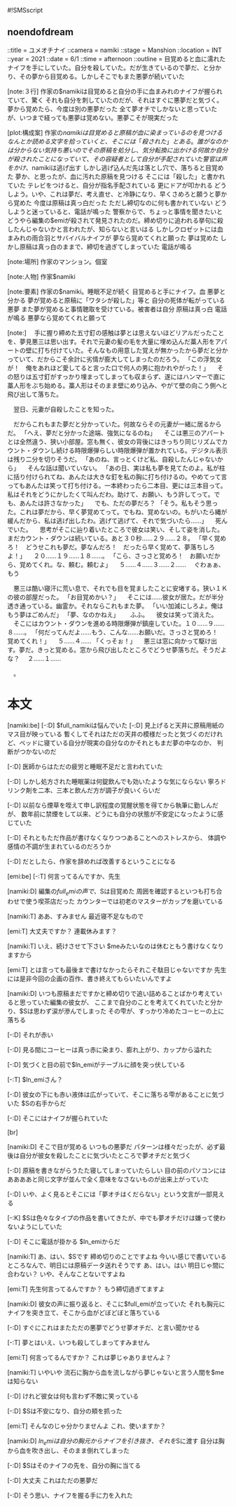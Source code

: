 #!SMSscript

## noendofdream

::title = ユメオチナイ
::camera = namiki
::stage = Manshion
::location = INT
::year = 2021
::date = 6/1
::time = afternoon
::outline = 目覚めると血に濡れたナイフを手にしていた。自分を殺していた。だが生きているので夢だ、と分かり、その夢から目覚める。しかしそこでもまた悪夢が続いていた

[note:３行]
作家の$namikiは目覚めると自分の手に血まみれのナイフが握られていて、驚く
それも自分を刺していたのだが、それはすぐに悪夢だと気づく。夢から覚めたら、今度は別の悪夢だった
全て夢オチでしかないと思っていたが、いつまで経っても悪夢は覚めない。悪夢こそが現実だった

[plot:構成案]
作家の$namikiは目覚めると原稿が血に染まっているのを見つける
なんとか読める文字を拾っていくと、そこには「殺された」とある。誰がなのかは分からない
気持ち悪いのでその原稿を処分し、気分転換に出かける
何故か自分が殺されたことになっていて、その容疑者として自分が手配されていた
警官は声をかけ、$namikiは逃げ出す
しかし逃げ込んだ先は落とし穴で、落ちると目覚めた
夢か、と思ったが、血に汚れた原稿を見つける
そこには「殺した」と書かれていた
テレビをつけると、自分が指名手配されている
更にドアが叩かれる
どうしよう。いや、これは夢だ、考え直せ、と冷静になり、早くさめろと願うと夢から覚めた
今度は原稿は真っ白だった
ただし締切なのに何も書かれていない
どうしようと迷っていると、電話が鳴った
警察からで、ちょっと事情を聞きたいと
どうやら編集の$emiが殺されて発見されたのだ。締め切りに追われる挙句に殺したんじゃないかと言われたが、知らないと言いはる
しかしクロゼットには血まみれの雨合羽とサバイバルナイフが
夢なら覚めてくれと願った
夢は覚めた
しかし原稿は真っ白のままで、締切を過ぎてしまっていた
電話が鳴る

[note:場所]
作家のマンション。個室

[note:人物]
作家$namiki

[note:要素]
作家の$namiki。睡眠不足が続く
目覚めると手にナイフ。血
悪夢と分かる
夢が覚めると原稿に「ワタシが殺した」等と
自分の死体が転がっている悪夢
また夢が覚めると事情聴取を受けている。被害者は自分
原稿は真っ白
電話が鳴る
悪夢なら覚めてくれと願って

[note:]
　手に握り締めた五寸釘の感触は夢とは思えないほどリアルだったことを、夢見悪三は思い出す。それで元妻の髪の毛を大量に埋め込んだ藁人形をアパートの壁に打ち付けていた。そんなもの用意した覚えが無かったから夢だと分かっていて、だからこそ余計に劣情が膨大してしまったのだろう。
「この浮気女が！　俺をあれほど愛してると言った口で何人の男に抱かれやがった！」
　その怒りは五寸釘がすっかり埋まってしまっても収まらず、遂にはハンマーで直に藁人形をぶち始める。藁人形はそのまま壁にめり込み、やがて壁の向こう側へと飛び出して落ちた。

　翌日、元妻が自殺したことを知った。

　だからこれもまた夢だと分かっていた。何故ならその元妻が一緒に居るからだ。
「へえ、夢だと分かった途端、強気になるのね」
　そこは悪三のアパートとは全然違う、狭い小部屋。窓も無く、彼女の背後にはきっちり同じリズムでカウント・ダウンし続ける時限爆弾らしい時限爆弾が置かれている。デジタル表示は残り二分を切りそうだ。
「あのね、言っとくけど私、自殺したんじゃないから」
　そんな話は聞いていない。
「あの日、実は私も夢を見てたのよ。私が柱に括り付けられてね、あんたは大きな釘を私の胸に打ち付けるの。やめてって言ってもあんたは笑って打ち付ける。一本終わったら二本目、更には三本目って。私はそれをどうにかしたくて叫んだわ。助けて、お願い、もう許してって。でも、あんたは許さなかった」
　でも、ただの夢だろ？
「そう。私もそう思った。これは夢だから、早く夢覚めてって。でもね、覚めないの。もがいたら縄が緩んだから、私は逃げ出したわ。逃げて逃げて、それで気づいたら……」
　死んでいた。
　思考がそこに辿り着いたところで彼女は笑い、そして姿を消した。まだカウント・ダウンは続いている。あと３０秒……２９……２８。
「早く覚めろ！　どうせこれも夢だ。夢なんだろ！　だったら早く覚めて、夢落ちしろよ！」
　２０……１９……１８……。
「こら、さっさと覚めろ！　お願いだから、覚めてくれ。な、頼む。頼むよ」
　５……４……３……２……
　ぐわぁぁ、もう

　悪三は酷い寝汗に荒い息で、それでも目を覚ましたことに安堵する。狭い１Ｋの彼の部屋だった。
「お目覚めかい？」
　そこには……彼女が居た。だが半分透き通っている。幽霊か。それならこれもまた夢。
「いい加減にしろよ。俺はもう夢はごめんだ」
「夢、なのかねえ」　
　ふふ。
　彼女は笑って消えた。
　そこにはカウント・ダウンを進める時限爆弾が鎮座していた。１０……９……８……。
「何だってんだよ……もう、こんな……お願いだ。さっさと覚めろ！　覚めてくれ！」
　５……４……
「くっそぉ！」
　悪三は窓に向かって駆け出す。夢だ。きっと覚める。窓から飛び出したところでどうせ夢落ちだ。そうだよな？
　２……１……


　。

# 本文

[namiki:be]
[-:D]
$full_namikiは悩んでいた
[-:D]
見上げると天井に原稿用紙のマス目が映っている
暫くしてそれはただの天井の模様だったと気づくのだけれど、ベッドに寝ている自分が現実の自分なのかそれともまだ夢の中なのか、
判断がつかないのだ

[-:D]
医師からはただの疲労と睡眠不足だと言われていた

[-:D]
しかし処方された睡眠薬は何錠飲んでも効いたような気にならない
寧ろドリンク剤を二本、三本と飲んだ方が調子が良いくらいだ

[-:D]
以前なら煙草を咥えて申し訳程度の覚醒状態を得てから執筆に勤しんだが、
数年前に禁煙をして以来、どうにも自分の状態が不安定になったように感じていた

[-:D]
それともただ作品が書けなくなりつつあることへのストレスから、
体調や感情の不調が生まれているのだろうか

[-:D]
だとしたら、作家を辞めれば改善するということになる

[emi:be]
[-:T]
何言ってるんですか、先生

[namiki:D]
編集の$full_emiの声で、$Sは目覚めた
周囲を確認するといつも打ち合わせで使う喫茶店だった
カウンターでは初老のマスターがカップを磨いている

[namiki:T]
ああ、すみません
最近寝不足なもので

[emi:T]
大丈夫ですか？
連載休みます？

[namiki:T]
いえ、続けさせて下さい
$meみたいなのは休むともう書けなくなりますから

[emi:T]
とは言っても最後まで書けなかったらそれこそ駄目じゃないですか
先生には是非今回の企画の百作、書き終えてもらいたいんですよ

[namiki:D]
いつも原稿まだですかと締め切りで追い詰めることばかり考えていると思っていた編集の彼女が、
ここまで自分のことを考えてくれていたと分かり、$Sは思わず涙が滲んでしまった
その雫が、すっかり冷めたコーヒーの上に落ちる

[-:D]
それが赤い

[-:D]
見る間にコーヒーは真っ赤に染まり、膨れ上がり、カップから溢れた

[-:D]
気づくと目の前で$ln_emiがテーブルに顔を突っ伏している

[-:T]
$ln_emiさん？

[-:D]
彼女の下にも赤い液体は広がっていて、そこに落ちる雫があることに気づいた
$Sの右手からだ

[-:D]
そこにはナイフが握られていた

[br]

[namiki:D]
そこで目が覚める
いつもの悪夢だ
パターンは様々だったが、必ず最後は自分が彼女を殺したことに気づいたところで夢オチだと気づく

[-:D]
原稿を書きながらうたた寝してしまっていたらしい
目の前のパソコンにはああああと同じ文字が並んで全く意味をなさないものが出来上がっていた

[-:D]
いや、よく見るとそこには「夢オチはくだらない」という文言が一部見える

[-:K]
$Sは色々なタイプの作品を書いてきたが、中でも夢オチだけは嫌って使わないようにしていた

[-:D]
そこに電話が掛かる
$ln_emiからだ

[namiki:T]
あ、はい、$Sです
締め切りのことですよね
今いい感じで書いているところなんで、明日には原稿データ送れそうです
あ、はい。はい
明日じゃ間に合わない？
いや、そんなことないですよね

[emi:T]
先生何言ってるんですか？
もう締切過ぎてますよ

[namiki:D]
彼女の声に振り返ると、そこに$full_emiが立っていた
それも胸元にナイフを突き立て、そこから血がどぼどぼと落ちている

[-:D]
すぐにこれはまたただの悪夢でどうせ夢オチだ、と言い聞かせる

[-:T]
夢とはいえ、いつも殺してしまってすみません

[emi:T]
何言ってるんですか？
これは夢じゃありませんよ？

[namiki:T]
いやいや
流石に胸から血を流しながら夢じゃないと言う人間を$meは知らない

[-:D]
けれど彼女は何も言わず不敵に笑っている

[-:D]
$Sは不安になり、自分の頬を抓った

[emi:T]
そんなのじゃ分かりませんよ
これ、使いますか？

[namiki:D]
$ln_emiは自分の胸元からナイフを引き抜き、それを$Sに渡す
自分は胸から血を吹き出し、そのまま倒れてしまった

[-:D]
$Sはそのナイフの先を、自分の胸に当てる

[-:D]
大丈夫
これはただの悪夢だ

[-:D]
そう思い、ナイフを握る手に力を入れた

